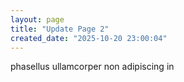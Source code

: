 ```yaml
---
layout: page
title: "Update Page 2"
created_date: "2025-10-20 23:00:04"
---
```


phasellus ullamcorper non adipiscing in 
